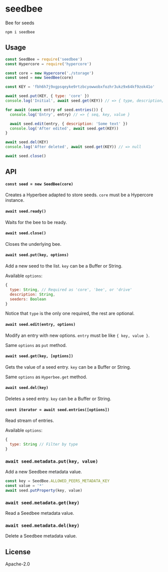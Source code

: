 # seedbee

Bee for seeds

```
npm i seedbee
```

## Usage
```js
const SeedBee = require('seedbee')
const Hypercore = require('hypercore')

const core = new Hypercore('./storage')
const seed = new SeedBee(core)

const KEY = 'fbh6h7j9xgpsqeyke9rtzbcyowwobxfozhr3ukz9x64kf9zok41o'

await seed.put(KEY, { type: 'core' })
console.log('Initial', await seed.get(KEY)) // => { type, description, seeders }

for await (const entry of seed.entries()) {
  console.log('Entry', entry) // => { seq, key, value }

  await seed.edit(entry, { description: 'Some text' })
  console.log('After edited', await seed.get(KEY))
}

await seed.del(KEY)
console.log('After deleted', await seed.get(KEY)) // => null

await seed.close()
```

## API

#### `const seed = new SeedBee(core)`

Creates a Hyperbee adapted to store seeds. `core` must be a Hypercore instance.

#### `await seed.ready()`

Waits for the bee to be ready.

#### `await seed.close()`

Closes the underlying bee.

#### `await seed.put(key, options)`

Add a new seed to the list. `key` can be a Buffer or String.

Available `options`:
```js
{
  type: String, // Required as 'core', 'bee', or 'drive'
  description: String,
  seeders: Boolean
}
````

Notice that `type` is the only one required, the rest are optional.

#### `await seed.edit(entry, options)`

Modify an entry with new options. `entry` must be like `{ key, value }`.

Same `options` as `put` method.

#### `await seed.get(key, [options])`

Gets the value of a seed entry. `key` can be a Buffer or String.

Same `options` as `Hyperbee.get` method.

#### `await seed.del(key)`

Deletes a seed entry. `key` can be a Buffer or String.

#### `const iterator = await seed.entries([options])`

Read stream of entries.

Available `options`:
```js
{
  type: String // Filter by type
}
```

### `await seed.metadata.put(key, value)`

Add a new Seedbee metadata value.

``` js
const key = SeedBee.ALLOWED_PEERS_METADATA_KEY
const value = '*'
await seed.putProperty(key, value)
```

### `await seed.metadata.get(key)`

Read a Seedbee metadata value.

### `await seed.metadata.del(key)`

Delete a Seedbee metadata value.


## License

Apache-2.0
